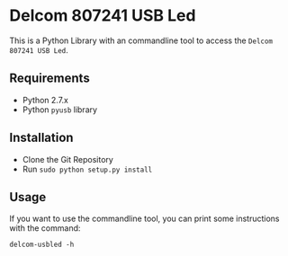 Delcom 807241 USB Led
======================

This is a Python Library with an commandline tool
to access the `Delcom 807241 USB Led`.

Requirements
----------------------

* Python 2.7.x
* Python `pyusb` library

Installation
----------------------

* Clone the Git Repository
* Run `sudo python setup.py install`

Usage
----------------------

If you want to use the commandline tool, you can print
some instructions with the command:

`delcom-usbled -h`